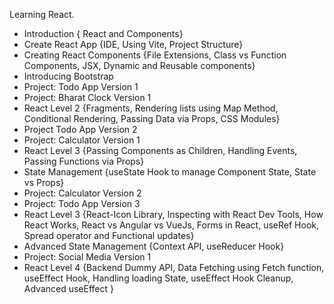 Learning React.


- Introduction { React and Components}
- Create React App {IDE, Using Vite, Project Structure}
- Creating React Components {File Extensions, Class vs Function Components, JSX, Dynamic and Reusable components}
- Introducing Bootstrap
- Project: Todo App Version 1
- Project: Bharat Clock Version 1
- React Level 2 {Fragments, Rendering lists using Map Method, Conditional Rendering, Passing Data via Props, CSS Modules}
- Project Todo App Version 2
- Project: Calculator Version 1
- React Level 3 {Passing Components as Children, Handling Events, Passing Functions via Props}
- State Management {useState Hook to manage Component State, State vs Props}
- Project: Calculator Version 2
- Project: Todo App Version 3
- React Level 3 {React-Icon Library, Inspecting with React Dev Tools, How React Works, React vs Angular vs VueJs, Forms in React, useRef Hook, Spread operator and Functional updates}
- Advanced State Management {Context API, useReducer Hook}
- Project: Social Media Version 1
- React Level 4 {Backend Dummy API, Data Fetching using Fetch function, useEffect Hook, Handling loading State, useEffect Hook Cleanup, Advanced useEffect }
